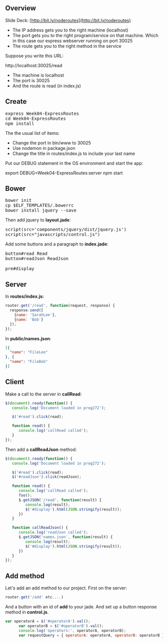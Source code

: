 ## Overview

Slide Deck: [http://bit.ly/noderoutes](http://bit.ly/noderoutes)

- The IP address gets you to the right machine (localhost)
- The port gets you to the right program/service on that machine. Which in this case our express webserver running on port 30025
- The route gets you to the right method in the service

Suppose you write this URL:

  http://localhost:30025/read

- The machine is localhost
- The port is 30025
- And the route is read (in index.js)

## Create

<pre>
express Week04-ExpressRoutes
cd Week04-ExpressRoutes
npm install
</pre>

The the usual list of items:

- Change the port in bin/www to 30025
- Use nodemon in package.json
- Change the title in routes/index.js to include your last name

Put our DEBUG statement in the OS environment and start the app:

</pre>
export DEBUG=Week04-ExpressRoutes:server
npm start
</pre>

## Bower

<pre>
bower init
cp $ELF_TEMPLATES/.bowerrc
bower install jquery --save
</pre>

Then add jquery to **layout.jade**:

<pre>
script(src='components/jquery/dist/jquery.js')
script(src="javascripts/control.js")
</pre>

Add some buttons and a paragraph to **index.jade**:

<pre>
button#read Read
button#readJson ReadJson

pre#display
</pre>

## Server

In **routes/index.js:**

```javascript
router.get('/read', function(request, response) {
  response.send([
    {name: 'SarahLee'},
    {name: 'Bob'}
  ]);
});
```

In **public/names.json**:

```json
[{
  "name": "FileLee"
}, {
  "name": "FileBob"
}]
```

## Client

Make a call to the server in **callRead**:

```javascript
$(document).ready(function() {
   console.log('Document loaded in prog272');

   $('#read').click(read);

   function read() {
      console.log('callRead called');
   }
});
```

Then add a **callReadJson** method:

```javascript
$(document).ready(function() {
   console.log('Document loaded in prog272');

   $('#read').click(read);
   $('#readJson').click(readJson);

   function read() {
      console.log('callRead called');
      foo();
      $.getJSON('/read', function(result) {
         console.log(result);
         $('#display').html(JSON.stringify(result));
      })
   }

   function callReadJson() {
      console.log('readJson called');
      $.getJSON('names.json', function(result) {
         console.log(result);
         $('#display').html(JSON.stringify(result));
      })
   }
});
```

## Add method

Let's add an add method to our project. First on the server:

```javascript
router.get('/add' etc....)
```

And a button with an id of **add** to your jade. And set up a button response method in **control.js**.

```javascript
var operatorA = $('#operatorA').val();
      var operatorB = $('#operatorB').val();
      console.log('operators:', operatorA, operatorB);
      var requestQuery = { operatorA: operatorA, operatorB: operatorB };
```
